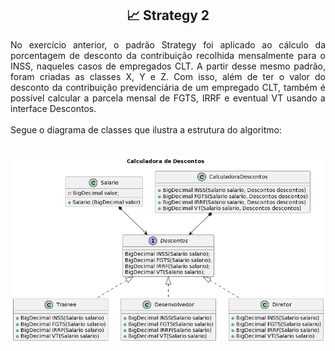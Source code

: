 <h2 align="center">📈 Strategy 2</h2>

<p align="justify">No exercício anterior, o padrão Strategy foi aplicado ao cálculo da porcentagem de desconto da contribuição recolhida mensalmente para o INSS, naqueles casos de empregados CLT. A partir desse mesmo padrão, foram criadas as classes X, Y e Z. Com isso, além de ter o valor do desconto da contribuição previdenciária de um empregado CLT, também é possível calcular a parcela mensal de FGTS, IRRF e eventual VT usando a interface Descontos.<br>
<br>
Segue o diagrama de classes que ilustra a estrutura do algoritmo:<br>
<br>
</p>

<div align="center">
  <img src="Images/Diagrama-Strategy-2.png" alt="Diagrama de classes do exercício Strategy 2"/>
</div>
